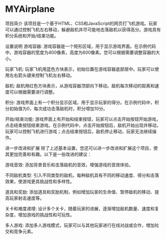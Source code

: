 # MYAirplane
项目简介
该项目是一个基于HTML、CSS和JavaScript的网页打飞机游戏。玩家可以通过控制飞机左右移动，躲避敌机并尽可能地击落敌机以获得高分。游戏具有积分系统和开始/结束功能。

设置说明
游戏容器: 游戏容器是一个矩形区域，用于显示游戏界面。在示例代码中，游戏容器的宽度为400像素，高度为600像素。您可以根据需要调整容器的大小。

玩家飞机: 玩家飞机用蓝色方块表示，初始位置在游戏容器底部居中。玩家可以使用左右箭头键来控制飞机左右移动。

敌机: 敌机用红色方块表示，从游戏容器顶部向下移动。敌机每次移动的距离和速度可以根据需要进行调整。

积分: 游戏界面上有一个积分显示区域，用于显示玩家的得分。在示例代码中，积分初始值为0，每次成功击落敌机时，积分增加10分。

开始/结束功能: 游戏界面上有开始和结束按钮，玩家可以点击开始按钮开始游戏，点击结束按钮结束游戏。在示例代码中，点击开始按钮后，敌机开始出现并移动，玩家可以控制飞机进行游戏；点击结束按钮后，敌机停止移动，玩家无法继续操作。

进一步改进和扩展
除了上述基本设置，您还可以进一步改进和扩展这个项目，使其更加完善和有趣。以下是一些改进的建议：

游戏音效: 添加背景音乐和击落敌机的音效，增强游戏的音效体验。

不同敌机类型: 引入不同类型的敌机，每种敌机具有不同的移动速度、得分和击落效果，使游戏更具挑战性和多样性。

道具和奖励: 添加道具和奖励机制，例如增加玩家的生命值、暂停敌机的移动、提高玩家射击速度等。

关卡和难度递增: 设计多个关卡，随着玩家的进展，逐渐增加敌机数量、速度和复杂度，增加游戏的挑战性和可玩性。

多人游戏: 添加多人游戏模式，玩家可以与其他玩家进行在线对战或合作，增加社交和竞争元素。
